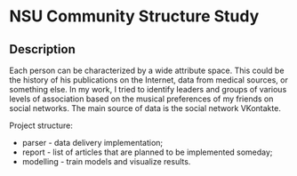 # NSU Community Structure Study

## Description
Each person can be characterized by a wide attribute space. This could be the history of his publications on the Internet, data from medical sources, or something else. In my work, I tried to identify leaders and groups of various levels of association based on the musical preferences of my friends on social networks.
The main source of data is the social network VKontakte.

Project structure:
- parser - data delivery implementation;
- report - list of articles that are planned to be implemented someday;
- modelling - train models and visualize results.

